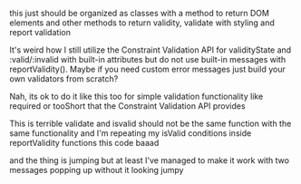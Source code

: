 this just should be organized as classes with a method to return DOM elements and other methods to return validity, validate with styling and report validation

It's weird how I still utilize the Constraint Validation API for validityState and :valid/:invalid with built-in attributes but do not use built-in messages with reportValidity(). Maybe if you need custom error messages just build your own validators from scratch?

Nah, its ok to do it like this too for simple validation functionality like required or tooShort that the Constraint Validation API provides

This is terrible validate and isvalid should not be the same function with the same functionality and I'm repeating my isValid conditions inside reportValidity functions
this code baaad

and the thing is jumping
but at least I've managed to make it work with two messages popping up without it looking jumpy
